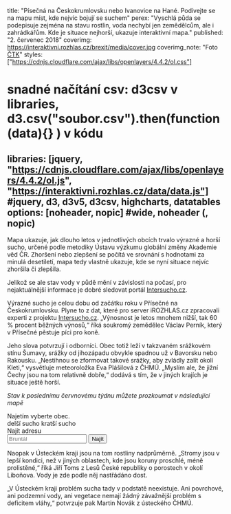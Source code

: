title: "Písečná na Českokrumlovsku nebo Ivanovice na Hané. Podívejte se na mapu míst, kde nejvíc bojují se suchem"
perex: "Vyschlá půda se podepisuje zejména na stavu rostlin, voda nechybí jen zemědělcům, ale i zahrádkářům. Kde je situace nejhorší, ukazuje interaktivní mapa."
published: "2. červenec 2018"
coverimg: https://interaktivni.rozhlas.cz/brexit/media/cover.jpg
coverimg_note: "Foto <a href='#'>ČTK</a>"
styles: ["https://cdnjs.cloudflare.com/ajax/libs/openlayers/4.4.2/ol.css"]
# snadné načítání csv: d3csv v libraries, d3.csv("soubor.csv").then(function(data){} ) v kódu
libraries: [jquery, "https://cdnjs.cloudflare.com/ajax/libs/openlayers/4.4.2/ol.js", "https://interaktivni.rozhlas.cz/data/data.js"] #jquery, d3, d3v5, d3csv, highcharts, datatables
options: [noheader, nopic] #wide, noheader (, nopic)
---
<left>
	<p>
	Mapa ukazuje, jak dlouho letos v jednotlivých obcích trvalo výrazné a horší sucho, určené podle metodiky Ústavu výzkumu globální změny Akademie věd ČR. Zhoršení nebo zlepšení se počítá ve srovnání s hodnotami za minulá desetiletí, mapa tedy vlastně ukazuje, kde se nyní situace nejvíc zhoršila či zlepšila.
	</p>
	<p>
	Jelikož se ale stav vody v půdě mění v závislosti na počasí, pro nejaktuálnější informace je dobré sledovat portál <a target="_blank" href="http://www.intersucho.cz">Intersucho.cz</a>.
	</p>
</left>

Výrazné sucho je celou dobu od začátku roku v Přísečné na Českokrumlovsku. Plyne to z dat, které pro server iROZHLAS.cz zpracovali experti z projektu [Intersucho.cz](http://www.intersucho.cz). „Výnosnost je letos mnohem nižší, tak 60 % procent běžných výnosů,“ říká soukromý zemědělec Václav Perník, který v Přísečné pěstuje píci pro koně.

Jeho slova potvrzují i odborníci. Obec totiž leží v takzvaném srážkovém stínu Šumavy, srážky od jihozápadu obvykle spadnou už v Bavorsku nebo Rakousku. „Nestihnou se zformovat takové srážky, aby zvládly zalít okolí Kleti,“ vysvětluje meteoroložka Eva Plášilová z ČHMÚ. „Myslím ale, že jižní Čechy jsou na tom relativně dobře,“ dodává s tím, že v jiných krajích je situace ještě horší.

_Stav k poslednímu červnovému týdnu můžete prozkoumat v následující mapě_

<wide>
<div id="mapdiv">
	<div id="select"></div>
	<div id="tooltip">Najetím vyberte obec.</div>
	<div id="map" class="map"></div>
	<div id="legend">
		<div id="scale"></div>
		<span class="zisk">delší sucho</span>
		<span class="ztrata">kratší sucho</span>
	</div>
	 <form action="?" id='frm-geocode'>
	  <label for="inp-geocode">Najít adresu</label>
	  <div class="inputs">
	    <input type="text" id="inp-geocode" placeholder="Bruntál">
	    <input type="submit" value="Najít">
	  </div>
	</form>
</div>
</wide>

Naopak v Ústeckém kraji jsou na tom rostliny nadprůměrně. „Stromy jsou v lepší kondici, než v jiných oblastech, kde jsou koruny proschlé, méně prolistěné,“ říká Jiří Toms z Lesů České republiky o porostech v okolí Liboňova. Vody je zde podle něj nastřádáno dost. 

„V Ústeckém kraji problém sucha tady v podstatě neexistuje. Ani povrchové, ani podzemní vody, ani vegetace nemají žádný závažnější problém s deficitem vláhy,“ potvrzuje pak Martin Novák z ústeckého ČHMÚ.